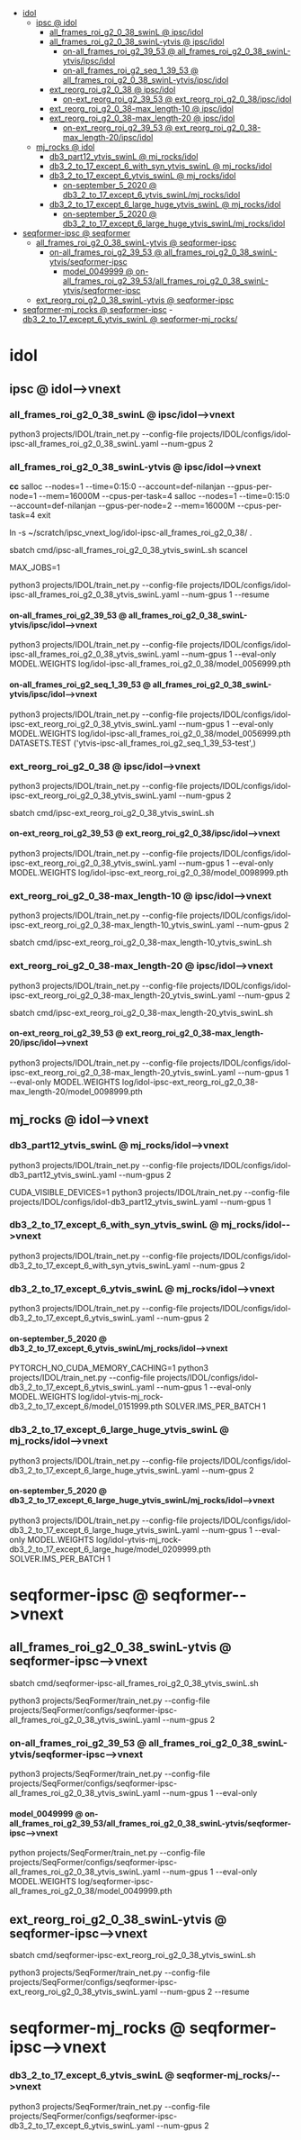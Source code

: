 <!-- MarkdownTOC -->

- [idol](#ido_l_)
    - [ipsc       @ idol](#ipsc___idol_)
        - [all_frames_roi_g2_0_38_swinL       @ ipsc/idol](#all_frames_roi_g2_0_38_swinl___ipsc_ido_l_)
        - [all_frames_roi_g2_0_38_swinL-ytvis       @ ipsc/idol](#all_frames_roi_g2_0_38_swinl_ytvis___ipsc_ido_l_)
            - [on-all_frames_roi_g2_39_53       @ all_frames_roi_g2_0_38_swinL-ytvis/ipsc/idol](#on_all_frames_roi_g2_39_53___all_frames_roi_g2_0_38_swinl_ytvis_ipsc_idol_)
            - [on-all_frames_roi_g2_seq_1_39_53       @ all_frames_roi_g2_0_38_swinL-ytvis/ipsc/idol](#on_all_frames_roi_g2_seq_1_39_53___all_frames_roi_g2_0_38_swinl_ytvis_ipsc_idol_)
        - [ext_reorg_roi_g2_0_38       @ ipsc/idol](#ext_reorg_roi_g2_0_38___ipsc_ido_l_)
            - [on-ext_reorg_roi_g2_39_53       @ ext_reorg_roi_g2_0_38/ipsc/idol](#on_ext_reorg_roi_g2_39_53___ext_reorg_roi_g2_0_38_ipsc_ido_l_)
        - [ext_reorg_roi_g2_0_38-max_length-10       @ ipsc/idol](#ext_reorg_roi_g2_0_38_max_length_10___ipsc_ido_l_)
        - [ext_reorg_roi_g2_0_38-max_length-20       @ ipsc/idol](#ext_reorg_roi_g2_0_38_max_length_20___ipsc_ido_l_)
            - [on-ext_reorg_roi_g2_39_53       @ ext_reorg_roi_g2_0_38-max_length-20/ipsc/idol](#on_ext_reorg_roi_g2_39_53___ext_reorg_roi_g2_0_38_max_length_20_ipsc_ido_l_)
    - [mj_rocks       @ idol](#mj_rocks___idol_)
        - [db3_part12_ytvis_swinL       @ mj_rocks/idol](#db3_part12_ytvis_swinl___mj_rocks_ido_l_)
        - [db3_2_to_17_except_6_with_syn_ytvis_swinL       @ mj_rocks/idol](#db3_2_to_17_except_6_with_syn_ytvis_swinl___mj_rocks_ido_l_)
        - [db3_2_to_17_except_6_ytvis_swinL       @ mj_rocks/idol](#db3_2_to_17_except_6_ytvis_swinl___mj_rocks_ido_l_)
            - [on-september_5_2020       @ db3_2_to_17_except_6_ytvis_swinL/mj_rocks/idol](#on_september_5_2020___db3_2_to_17_except_6_ytvis_swinl_mj_rocks_idol_)
        - [db3_2_to_17_except_6_large_huge_ytvis_swinL       @ mj_rocks/idol](#db3_2_to_17_except_6_large_huge_ytvis_swinl___mj_rocks_ido_l_)
            - [on-september_5_2020       @ db3_2_to_17_except_6_large_huge_ytvis_swinL/mj_rocks/idol](#on_september_5_2020___db3_2_to_17_except_6_large_huge_ytvis_swinl_mj_rocks_ido_l_)
- [seqformer-ipsc       @ seqformer](#seqformer_ipsc___seqforme_r_)
    - [all_frames_roi_g2_0_38_swinL-ytvis       @ seqformer-ipsc](#all_frames_roi_g2_0_38_swinl_ytvis___seqformer_ipsc_)
        - [on-all_frames_roi_g2_39_53       @ all_frames_roi_g2_0_38_swinL-ytvis/seqformer-ipsc](#on_all_frames_roi_g2_39_53___all_frames_roi_g2_0_38_swinl_ytvis_seqformer_ips_c_)
            - [model_0049999       @ on-all_frames_roi_g2_39_53/all_frames_roi_g2_0_38_swinL-ytvis/seqformer-ipsc](#model_0049999___on_all_frames_roi_g2_39_53_all_frames_roi_g2_0_38_swinl_ytvis_seqformer_ipsc_)
    - [ext_reorg_roi_g2_0_38_swinL-ytvis       @ seqformer-ipsc](#ext_reorg_roi_g2_0_38_swinl_ytvis___seqformer_ipsc_)
- [seqformer-mj_rocks       @ seqformer-ipsc](#seqformer_mj_rocks___seqformer_ipsc_)
        - [db3_2_to_17_except_6_ytvis_swinL       @ seqformer-mj_rocks/](#db3_2_to_17_except_6_ytvis_swinl___seqformer_mj_rocks__)

<!-- /MarkdownTOC -->
<a id="ido_l_"></a>
# idol

<a id="ipsc___idol_"></a>
## ipsc       @ idol-->vnext
<a id="all_frames_roi_g2_0_38_swinl___ipsc_ido_l_"></a>
### all_frames_roi_g2_0_38_swinL       @ ipsc/idol-->vnext
python3 projects/IDOL/train_net.py --config-file projects/IDOL/configs/idol-ipsc-all_frames_roi_g2_0_38_swinL.yaml --num-gpus 2 


<a id="all_frames_roi_g2_0_38_swinl_ytvis___ipsc_ido_l_"></a>
### all_frames_roi_g2_0_38_swinL-ytvis       @ ipsc/idol-->vnext
__cc__
salloc --nodes=1 --time=0:15:0 --account=def-nilanjan --gpus-per-node=1 --mem=16000M --cpus-per-task=4
salloc --nodes=1 --time=0:15:0 --account=def-nilanjan --gpus-per-node=2 --mem=16000M --cpus-per-task=4
exit

ln -s ~/scratch/ipsc_vnext_log/idol-ipsc-all_frames_roi_g2_0_38/ .

sbatch cmd/ipsc-all_frames_roi_g2_0_38_ytvis_swinL.sh
scancel

MAX_JOBS=1

python3 projects/IDOL/train_net.py --config-file projects/IDOL/configs/idol-ipsc-all_frames_roi_g2_0_38_ytvis_swinL.yaml --num-gpus 1 --resume

<a id="on_all_frames_roi_g2_39_53___all_frames_roi_g2_0_38_swinl_ytvis_ipsc_idol_"></a>
#### on-all_frames_roi_g2_39_53       @ all_frames_roi_g2_0_38_swinL-ytvis/ipsc/idol-->vnext
python3 projects/IDOL/train_net.py --config-file projects/IDOL/configs/idol-ipsc-all_frames_roi_g2_0_38_ytvis_swinL.yaml --num-gpus 1 --eval-only MODEL.WEIGHTS log/idol-ipsc-all_frames_roi_g2_0_38/model_0056999.pth

<a id="on_all_frames_roi_g2_seq_1_39_53___all_frames_roi_g2_0_38_swinl_ytvis_ipsc_idol_"></a>
#### on-all_frames_roi_g2_seq_1_39_53       @ all_frames_roi_g2_0_38_swinL-ytvis/ipsc/idol-->vnext
python3 projects/IDOL/train_net.py --config-file projects/IDOL/configs/idol-ipsc-ext_reorg_roi_g2_0_38_ytvis_swinL.yaml --num-gpus 1 --eval-only MODEL.WEIGHTS log/idol-ipsc-all_frames_roi_g2_0_38/model_0056999.pth DATASETS.TEST ('ytvis-ipsc-all_frames_roi_g2_seq_1_39_53-test',)

<a id="ext_reorg_roi_g2_0_38___ipsc_ido_l_"></a>
### ext_reorg_roi_g2_0_38       @ ipsc/idol-->vnext
python3 projects/IDOL/train_net.py --config-file projects/IDOL/configs/idol-ipsc-ext_reorg_roi_g2_0_38_ytvis_swinL.yaml --num-gpus 2 

sbatch cmd/ipsc-ext_reorg_roi_g2_0_38_ytvis_swinL.sh

<a id="on_ext_reorg_roi_g2_39_53___ext_reorg_roi_g2_0_38_ipsc_ido_l_"></a>
#### on-ext_reorg_roi_g2_39_53       @ ext_reorg_roi_g2_0_38/ipsc/idol-->vnext
python3 projects/IDOL/train_net.py --config-file projects/IDOL/configs/idol-ipsc-ext_reorg_roi_g2_0_38_ytvis_swinL.yaml --num-gpus 1 --eval-only MODEL.WEIGHTS log/idol-ipsc-ext_reorg_roi_g2_0_38/model_0098999.pth

<a id="ext_reorg_roi_g2_0_38_max_length_10___ipsc_ido_l_"></a>
### ext_reorg_roi_g2_0_38-max_length-10       @ ipsc/idol-->vnext
python3 projects/IDOL/train_net.py --config-file projects/IDOL/configs/idol-ipsc-ext_reorg_roi_g2_0_38-max_length-10_ytvis_swinL.yaml --num-gpus 2 

sbatch cmd/ipsc-ext_reorg_roi_g2_0_38-max_length-10_ytvis_swinL.sh

<a id="ext_reorg_roi_g2_0_38_max_length_20___ipsc_ido_l_"></a>
### ext_reorg_roi_g2_0_38-max_length-20       @ ipsc/idol-->vnext
python3 projects/IDOL/train_net.py --config-file projects/IDOL/configs/idol-ipsc-ext_reorg_roi_g2_0_38-max_length-20_ytvis_swinL.yaml --num-gpus 2 

sbatch cmd/ipsc-ext_reorg_roi_g2_0_38-max_length-20_ytvis_swinL.sh

<a id="on_ext_reorg_roi_g2_39_53___ext_reorg_roi_g2_0_38_max_length_20_ipsc_ido_l_"></a>
#### on-ext_reorg_roi_g2_39_53       @ ext_reorg_roi_g2_0_38-max_length-20/ipsc/idol-->vnext
python3 projects/IDOL/train_net.py --config-file projects/IDOL/configs/idol-ipsc-ext_reorg_roi_g2_0_38-max_length-20_ytvis_swinL.yaml --num-gpus 1 --eval-only MODEL.WEIGHTS log/idol-ipsc-ext_reorg_roi_g2_0_38-max_length-20/model_0098999.pth

<a id="mj_rocks___idol_"></a>
## mj_rocks       @ idol-->vnext

<a id="db3_part12_ytvis_swinl___mj_rocks_ido_l_"></a>
### db3_part12_ytvis_swinL       @ mj_rocks/idol-->vnext
python3 projects/IDOL/train_net.py --config-file projects/IDOL/configs/idol-db3_part12_ytvis_swinL.yaml --num-gpus 2

CUDA_VISIBLE_DEVICES=1 python3 projects/IDOL/train_net.py --config-file projects/IDOL/configs/idol-db3_part12_ytvis_swinL.yaml --num-gpus 1 

<a id="db3_2_to_17_except_6_with_syn_ytvis_swinl___mj_rocks_ido_l_"></a>
### db3_2_to_17_except_6_with_syn_ytvis_swinL       @ mj_rocks/idol-->vnext
python3 projects/IDOL/train_net.py --config-file projects/IDOL/configs/idol-db3_2_to_17_except_6_with_syn_ytvis_swinL.yaml --num-gpus 2

<a id="db3_2_to_17_except_6_ytvis_swinl___mj_rocks_ido_l_"></a>
### db3_2_to_17_except_6_ytvis_swinL       @ mj_rocks/idol-->vnext
python3 projects/IDOL/train_net.py --config-file projects/IDOL/configs/idol-db3_2_to_17_except_6_ytvis_swinL.yaml --num-gpus 2


<a id="on_september_5_2020___db3_2_to_17_except_6_ytvis_swinl_mj_rocks_idol_"></a>
#### on-september_5_2020       @ db3_2_to_17_except_6_ytvis_swinL/mj_rocks/idol-->vnext
PYTORCH_NO_CUDA_MEMORY_CACHING=1 python3 projects/IDOL/train_net.py --config-file projects/IDOL/configs/idol-db3_2_to_17_except_6_ytvis_swinL.yaml --num-gpus 1 --eval-only MODEL.WEIGHTS log/idol-ytvis-mj_rock-db3_2_to_17_except_6/model_0151999.pth SOLVER.IMS_PER_BATCH 1


<a id="db3_2_to_17_except_6_large_huge_ytvis_swinl___mj_rocks_ido_l_"></a>
### db3_2_to_17_except_6_large_huge_ytvis_swinL       @ mj_rocks/idol-->vnext
python3 projects/IDOL/train_net.py --config-file projects/IDOL/configs/idol-db3_2_to_17_except_6_large_huge_ytvis_swinL.yaml --num-gpus 2


<a id="on_september_5_2020___db3_2_to_17_except_6_large_huge_ytvis_swinl_mj_rocks_ido_l_"></a>
#### on-september_5_2020       @ db3_2_to_17_except_6_large_huge_ytvis_swinL/mj_rocks/idol-->vnext
python3 projects/IDOL/train_net.py --config-file projects/IDOL/configs/idol-db3_2_to_17_except_6_large_huge_ytvis_swinL.yaml --num-gpus 1 --eval-only MODEL.WEIGHTS log/idol-ytvis-mj_rock-db3_2_to_17_except_6_large_huge/model_0209999.pth SOLVER.IMS_PER_BATCH 1


<a id="seqformer_ipsc___seqforme_r_"></a>
# seqformer-ipsc       @ seqformer-->vnext
<a id="all_frames_roi_g2_0_38_swinl_ytvis___seqformer_ipsc_"></a>
## all_frames_roi_g2_0_38_swinL-ytvis       @ seqformer-ipsc-->vnext
sbatch cmd/seqformer-ipsc-all_frames_roi_g2_0_38_ytvis_swinL.sh

python3 projects/SeqFormer/train_net.py --config-file projects/SeqFormer/configs/seqformer-ipsc-all_frames_roi_g2_0_38_ytvis_swinL.yaml --num-gpus 2

<a id="on_all_frames_roi_g2_39_53___all_frames_roi_g2_0_38_swinl_ytvis_seqformer_ips_c_"></a>
### on-all_frames_roi_g2_39_53       @ all_frames_roi_g2_0_38_swinL-ytvis/seqformer-ipsc-->vnext
python3 projects/SeqFormer/train_net.py --config-file projects/SeqFormer/configs/seqformer-ipsc-all_frames_roi_g2_0_38_ytvis_swinL.yaml --num-gpus 1 --eval-only 

<a id="model_0049999___on_all_frames_roi_g2_39_53_all_frames_roi_g2_0_38_swinl_ytvis_seqformer_ipsc_"></a>
#### model_0049999       @ on-all_frames_roi_g2_39_53/all_frames_roi_g2_0_38_swinL-ytvis/seqformer-ipsc-->vnext
python projects/SeqFormer/train_net.py --config-file projects/SeqFormer/configs/seqformer-ipsc-all_frames_roi_g2_0_38_ytvis_swinL.yaml --num-gpus 1 --eval-only MODEL.WEIGHTS log/seqformer-ipsc-all_frames_roi_g2_0_38/model_0049999.pth

<a id="ext_reorg_roi_g2_0_38_swinl_ytvis___seqformer_ipsc_"></a>
## ext_reorg_roi_g2_0_38_swinL-ytvis       @ seqformer-ipsc-->vnext
sbatch cmd/seqformer-ipsc-ext_reorg_roi_g2_0_38_ytvis_swinL.sh

python3 projects/SeqFormer/train_net.py --config-file projects/SeqFormer/configs/seqformer-ipsc-ext_reorg_roi_g2_0_38_ytvis_swinL.yaml --num-gpus 2 --resume

<a id="seqformer_mj_rocks___seqformer_ipsc_"></a>
# seqformer-mj_rocks       @ seqformer-ipsc-->vnext
<a id="db3_2_to_17_except_6_ytvis_swinl___seqformer_mj_rocks__"></a>
### db3_2_to_17_except_6_ytvis_swinL       @ seqformer-mj_rocks/-->vnext
python3 projects/SeqFormer/train_net.py --config-file projects/SeqFormer/configs/seqformer-ipsc-db3_2_to_17_except_6_ytvis_swinL.yaml --num-gpus 2












